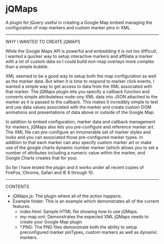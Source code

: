 jQMaps
====================

A plugin for jQuery useful in creating a Google Map embed managing
the configuration of map markers and custom marker pins in XML.

-------------------
WHY I WANTED TO CREATE jQMAPS

While the Google Maps API is powerful and embedding it is not too difficult, I wanted a quicker way to setup interactive markers and affiliate a marker with a lot of custom data so I could build non-map overlays more complex than a simple bubble.

XML seemed to be a good way to setup both the map configuration as well as the marker data. But when it is time to respond to marker click events, I wanted a simple way to get access to data from the XML associated with that marker. The jQMaps plugin lets you specify a callback function and converts simple attributeless node-ony XML data into JSON attached to the marker as it is passed to the callback. This makes it incredibly simple to test and use data values associated with the marker and create custom DOM animations and presentations of data above or outside of the Google Map.

In addition to embed configuration, marker data and callback management for markers, jQMaps also lets you pre-configure and reference marker art. The XML file can pre-configure an innumerable set of marker styles and looks and you can associated those pre-configured marker types. In addition to that each marker can also specify custom marker art or make use of the google charts dynamic number marker (which allows you to set a number of attributes including a numeric value within the marker, and Google Charts creates that for you).

So far I have tested the plugin and it works under all recent copies of FireFox, Chrome, Safari and IE 6 through 10.

-------------------
CONTENTS

- jQMaps.js: The plugin where all of the action happens.
- Example folder: This is an example which demonstrates all of the current features.
  - index.html: Sample HTML file showing how to use jQMaps.
  - my-map.xml: Demonstrates the expected XML jQMaps needs to create your Google Map plugin
  - *.PNG: The PNG files demonstrate both the ability to setup preconfigured marker pinTypes, custom markers as well as dynamic markers.
